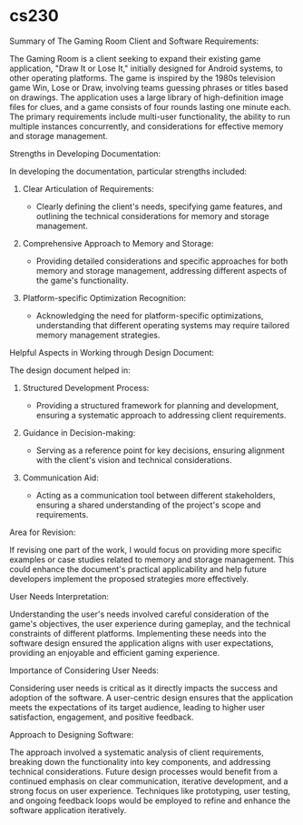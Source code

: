 # cs230
Summary of The Gaming Room Client and Software Requirements:

The Gaming Room is a client seeking to expand their existing game application, "Draw It or Lose It," initially designed for Android systems, to other operating platforms. The game is inspired by the 1980s television game Win, Lose or Draw, involving teams guessing phrases or titles based on drawings. The application uses a large library of high-definition image files for clues, and a game consists of four rounds lasting one minute each. The primary requirements include multi-user functionality, the ability to run multiple instances concurrently, and considerations for effective memory and storage management.

Strengths in Developing Documentation:

In developing the documentation, particular strengths included:

1. Clear Articulation of Requirements:
   - Clearly defining the client's needs, specifying game features, and outlining the technical considerations for memory and storage management.

2. Comprehensive Approach to Memory and Storage:
   - Providing detailed considerations and specific approaches for both memory and storage management, addressing different aspects of the game's functionality.

3. Platform-specific Optimization Recognition:
   - Acknowledging the need for platform-specific optimizations, understanding that different operating systems may require tailored memory management strategies.

Helpful Aspects in Working through Design Document:

The design document helped in:

1. Structured Development Process:
   - Providing a structured framework for planning and development, ensuring a systematic approach to addressing client requirements.

2. Guidance in Decision-making:
   - Serving as a reference point for key decisions, ensuring alignment with the client's vision and technical considerations.

3. Communication Aid:
   - Acting as a communication tool between different stakeholders, ensuring a shared understanding of the project's scope and requirements.

Area for Revision:

If revising one part of the work, I would focus on providing more specific examples or case studies related to memory and storage management. This could enhance the document's practical applicability and help future developers implement the proposed strategies more effectively.

User Needs Interpretation:

Understanding the user's needs involved careful consideration of the game's objectives, the user experience during gameplay, and the technical constraints of different platforms. Implementing these needs into the software design ensured the application aligns with user expectations, providing an enjoyable and efficient gaming experience.

Importance of Considering User Needs:

Considering user needs is critical as it directly impacts the success and adoption of the software. A user-centric design ensures that the application meets the expectations of its target audience, leading to higher user satisfaction, engagement, and positive feedback.

Approach to Designing Software:

The approach involved a systematic analysis of client requirements, breaking down the functionality into key components, and addressing technical considerations. Future design processes would benefit from a continued emphasis on clear communication, iterative development, and a strong focus on user experience. Techniques like prototyping, user testing, and ongoing feedback loops would be employed to refine and enhance the software application iteratively.

